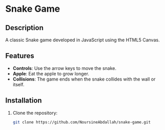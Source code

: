 # Snake Game

## Description
A classic Snake game developed in JavaScript using the HTML5 Canvas.

## Features
- **Controls**: Use the arrow keys to move the snake.
- **Apple**: Eat the apple to grow longer.
- **Collisions**: The game ends when the snake collides with the wall or itself.

## Installation
1. Clone the repository:
   ```bash
   git clone https://github.com/NoursineAbdallah/snake-game.git
